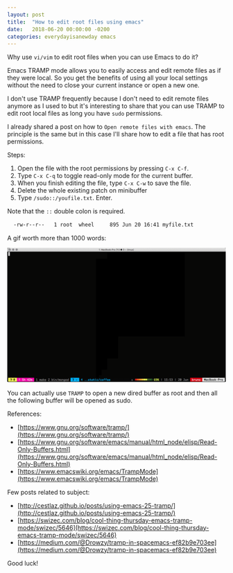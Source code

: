```yaml
---
layout: post
title:  "How to edit root files using emacs"
date:   2018-06-20 00:00:00 -0200
categories: everydayisanewday emacs
---
```

Why use `vi/vim` to edit root files when you can use Emacs to do it?

Emacs TRAMP mode allows you to easily access and edit remote files as if they were local. So you get the benefits of using all your local settings without the need to close your current instance or open a new one.

I don't use TRAMP frequently because I don't need to edit remote files anymore as I used to but it's interesting to share that you can use TRAMP to edit root local files as long you have `sudo` permissions.

I already shared a post on how to `Open remote files with emacs`. The principle is the same but in this case I'll share how to edit a file that has root permissions.

Steps:

1. Open the file with the root permissions by pressing `C-x C-f`.
1. Type `C-x C-q` to toggle read-only mode for the current buffer.
1. When you finish editing the file, type `C-x C-w` to save the file.
1. Delete the whole existing patch on minibuffer
1. Type `/sudo::/youfile.txt`. Enter.

Note that the `::` double colon is required.

```sh
  -rw-r--r--   1 root  wheel     895 Jun 20 16:41 myfile.txt
```

A gif worth more than 1000 words:

![Editing root files with emacs.](/assets/images/2018-06-20-emacs-edit-root-files.gif)

You can actually use `TRAMP` to open a new dired buffer as root and then all the following buffer will be opened as sudo.

References:
- [https://www.gnu.org/software/tramp/](https://www.gnu.org/software/tramp/)
- [https://www.gnu.org/software/emacs/manual/html_node/elisp/Read-Only-Buffers.html](https://www.gnu.org/software/emacs/manual/html_node/elisp/Read-Only-Buffers.html)
- [https://www.emacswiki.org/emacs/TrampMode](https://www.emacswiki.org/emacs/TrampMode)

Few posts related to subject:
- [http://cestlaz.github.io/posts/using-emacs-25-tramp/](http://cestlaz.github.io/posts/using-emacs-25-tramp/)
- [https://swizec.com/blog/cool-thing-thursday-emacs-tramp-mode/swizec/5646](https://swizec.com/blog/cool-thing-thursday-emacs-tramp-mode/swizec/5646)
- [https://medium.com/@Drowzy/tramp-in-spacemacs-ef82b9e703ee](https://medium.com/@Drowzy/tramp-in-spacemacs-ef82b9e703ee)

Good luck!
